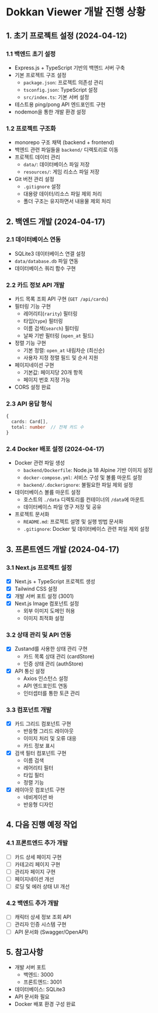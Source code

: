 # Dokkan Viewer 개발 진행 상황

## 1. 초기 프로젝트 설정 (2024-04-12)

### 1.1 백엔드 초기 설정
- Express.js + TypeScript 기반의 백엔드 서버 구축
- 기본 프로젝트 구조 설정
  - `package.json`: 프로젝트 의존성 관리
  - `tsconfig.json`: TypeScript 설정
  - `src/index.ts`: 기본 서버 설정
- 테스트용 ping/pong API 엔드포인트 구현
- nodemon을 통한 개발 환경 설정

### 1.2 프로젝트 구조화
- monorepo 구조 채택 (backend + frontend)
- 백엔드 관련 파일들을 `backend/` 디렉토리로 이동
- 프로젝트 데이터 관리
  - `data/`: 데이터베이스 파일 저장
  - `resources/`: 게임 리소스 파일 저장
- Git 버전 관리 설정
  - `.gitignore` 설정
  - 대용량 데이터/리소스 파일 제외 처리
  - 폴더 구조는 유지하면서 내용물 제외 처리

## 2. 백엔드 개발 (2024-04-17)

### 2.1 데이터베이스 연동
- SQLite3 데이터베이스 연결 설정
- `data/database.db` 파일 연동
- 데이터베이스 쿼리 함수 구현

### 2.2 카드 정보 API 개발
- 카드 목록 조회 API 구현 (`GET /api/cards`)
- 필터링 기능 구현
  - 레어리티(`rarity`) 필터링
  - 타입(`type`) 필터링
  - 이름 검색(`search`) 필터링
  - 날짜 기반 필터링 (`open_at` 필드)
- 정렬 기능 구현
  - 기본 정렬: `open_at` 내림차순 (최신순)
  - 사용자 지정 정렬 필드 및 순서 지원
- 페이지네이션 구현
  - 기본값: 페이지당 20개 항목
  - 페이지 번호 지정 가능
- CORS 설정 완료

### 2.3 API 응답 형식
```typescript
{
  cards: Card[],
  total: number  // 전체 카드 수
}
```

### 2.4 Docker 배포 설정 (2024-04-17)
- Docker 관련 파일 생성
  - `backend/Dockerfile`: Node.js 18 Alpine 기반 이미지 설정
  - `docker-compose.yml`: 서비스 구성 및 볼륨 마운트 설정
  - `backend/.dockerignore`: 불필요한 파일 제외 설정
- 데이터베이스 볼륨 마운트 설정
  - 호스트의 `./data` 디렉토리를 컨테이너의 `/data`에 마운트
  - 데이터베이스 파일 영구 저장 및 공유
- 프로젝트 문서화
  - `README.md`: 프로젝트 설명 및 실행 방법 문서화
  - `.gitignore`: Docker 및 데이터베이스 관련 파일 제외 설정

## 3. 프론트엔드 개발 (2024-04-17)

### 3.1 Next.js 프로젝트 설정
- [x] Next.js + TypeScript 프로젝트 생성
- [x] Tailwind CSS 설정
- [x] 개발 서버 포트 설정 (3001)
- [x] Next.js Image 컴포넌트 설정
  - 외부 이미지 도메인 허용
  - 이미지 최적화 설정

### 3.2 상태 관리 및 API 연동
- [x] Zustand를 사용한 상태 관리 구현
  - 카드 목록 상태 관리 (cardStore)
  - 인증 상태 관리 (authStore)
- [x] API 통신 설정
  - Axios 인스턴스 설정
  - API 엔드포인트 연동
  - 인터셉터를 통한 토큰 관리

### 3.3 컴포넌트 개발
- [x] 카드 그리드 컴포넌트 구현
  - 반응형 그리드 레이아웃
  - 이미지 처리 및 오류 대응
  - 카드 정보 표시
- [x] 검색 필터 컴포넌트 구현
  - 이름 검색
  - 레어리티 필터
  - 타입 필터
  - 정렬 기능
- [x] 레이아웃 컴포넌트 구현
  - 네비게이션 바
  - 반응형 디자인

## 4. 다음 진행 예정 작업

### 4.1 프론트엔드 추가 개발
- [ ] 카드 상세 페이지 구현
- [ ] 카테고리 페이지 구현
- [ ] 관리자 페이지 구현
- [ ] 페이지네이션 개선
- [ ] 로딩 및 에러 상태 UI 개선

### 4.2 백엔드 추가 개발
- [ ] 캐릭터 상세 정보 조회 API
- [ ] 관리자 인증 시스템 구현
- [ ] API 문서화 (Swagger/OpenAPI)

## 5. 참고사항
- 개발 서버 포트
  - 백엔드: 3000
  - 프론트엔드: 3001
- 데이터베이스: SQLite3
- API 문서화 필요
- Docker 배포 환경 구성 완료
